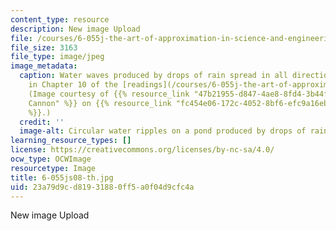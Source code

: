 ```yaml
---
content_type: resource
description: New image Upload
file: /courses/6-055j-the-art-of-approximation-in-science-and-engineering-spring-2008/23a79d9cd81931880ff5a0f04d9cfc4a_6-055js08-th.jpg
file_size: 3163
file_type: image/jpeg
image_metadata:
  caption: Water waves produced by drops of rain spread in all directions. Learn more
    in Chapter 10 of the [readings](/courses/6-055j-the-art-of-approximation-in-science-and-engineering-spring-2008/pages/readings).
    (Image courtesy of {{% resource_link "47b21955-d847-4ae8-8fd4-3b44fb1abf29" "Stephen
    Cannon" %}} on {{% resource_link "fc454e06-172c-4052-8bf6-efc9a16eb85c" "Flickr"
    %}}.)
  credit: ''
  image-alt: Circular water ripples on a pond produced by drops of rain.
learning_resource_types: []
license: https://creativecommons.org/licenses/by-nc-sa/4.0/
ocw_type: OCWImage
resourcetype: Image
title: 6-055js08-th.jpg
uid: 23a79d9c-d819-3188-0ff5-a0f04d9cfc4a
---
```

New image Upload